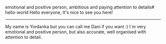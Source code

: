 emotional and positive person, ambitious and paying attention to details# hello-world
Hello everyone,
It's nice to see you here!
**********
My name is Yordanka but you can call me Dani if you want :) I`m very emotional and positive person, but also accurate, well organised with attention to detail.
